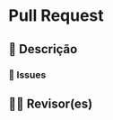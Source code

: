 # Pull Request

## 📖 Descrição

<!---
Descrição do que foi feito.
-->

### 🎫 Issues

<!---
Listar e linkar a issues que foram finalizadas.
-->

## 👩‍💻 Revisor(es)

<!---
Comentarios para o revisor e marca-lo aqui.
-->
